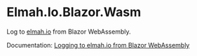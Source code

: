 # Elmah.Io.Blazor.Wasm

Log to [elmah.io](https://elmah.io/) from Blazor WebAssembly.

Documentation: [Logging to elmah.io from Blazor WebAssembly](https://docs.elmah.io/logging-to-elmah-io-from-blazor/#blazor-webassembly-app-wasm)
